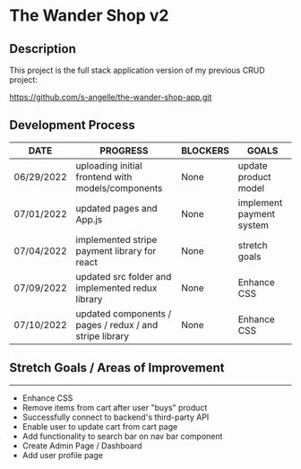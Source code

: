 # The Wander Shop v2

## Description

This project is the full stack application version of my previous CRUD project:

https://github.com/s-angelle/the-wander-shop-app.git

## Development Process

| DATE       | PROGRESS                                                | BLOCKERS | GOALS                    |
| ---------- | ------------------------------------------------------- | -------- | ------------------------ |
| 06/29/2022 | uploading initial frontend with models/components       | None     | update product model     |
| 07/01/2022 | updated pages and App.js                                | None     | implement payment system |
| 07/04/2022 | implemented stripe payment library for react            | None     | stretch goals            |
| 07/09/2022 | updated src folder and implemented redux library        | None     | Enhance CSS              |
| 07/10/2022 | updated components / pages / redux / and stripe library | None     | Enhance CSS              |

## Stretch Goals / Areas of Improvement

---

- Enhance CSS
- Remove items from cart after user "buys" product
- Successfully connect to backend's third-party API
- Enable user to update cart from cart page
- Add functionality to search bar on nav bar component
- Create Admin Page / Dashboard
- Add user profile page
